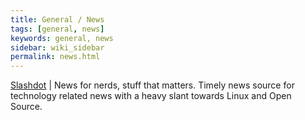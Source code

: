 ```yaml
---
title: General / News
tags: [general, news]
keywords: general, news
sidebar: wiki_sidebar
permalink: news.html
---
```


[Slashdot](https://slashdot.org/) | News for nerds, stuff that matters. Timely news source for technology related news with a heavy slant towards Linux and Open Source.
